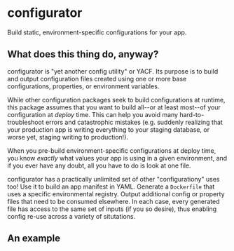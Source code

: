 # configurator
Build static, environment-specific configurations for your app.

## What does this thing do, anyway?
configurator is "yet another config utility" or YACF. Its purpose is to build and output configuration files
created using one or more base configurations, properties, or environment variables.

While other configuration packages seek to build configurations at runtime, this package assumes that you want
to build all--or at least most--of your configuration at *deploy* time. This can help you avoid many
hard-to-troubleshoot errors and catastrophic mistakes (e.g. suddenly realizing that your production app is
writing everything to your staging database, or worse yet, staging writing to production!).

When you pre-build environment-specific configurations at deploy time, you know _exactly_ what values your
app is using in a given environment, and if you ever have any doubt, all you have to do is look at one file.

configurator has a practically unlimited set of other "configurationy" uses too! Use it to build an app
manifest in YAML. Generate a `Dockerfile` that uses a specific environmental registry. Output additional
config or property files that need to be consumed elsewhere. In each case, every generated file has access
to the same set of inputs (if you so desire), thus enabling config re-use across a variety of situtations.

## An example
